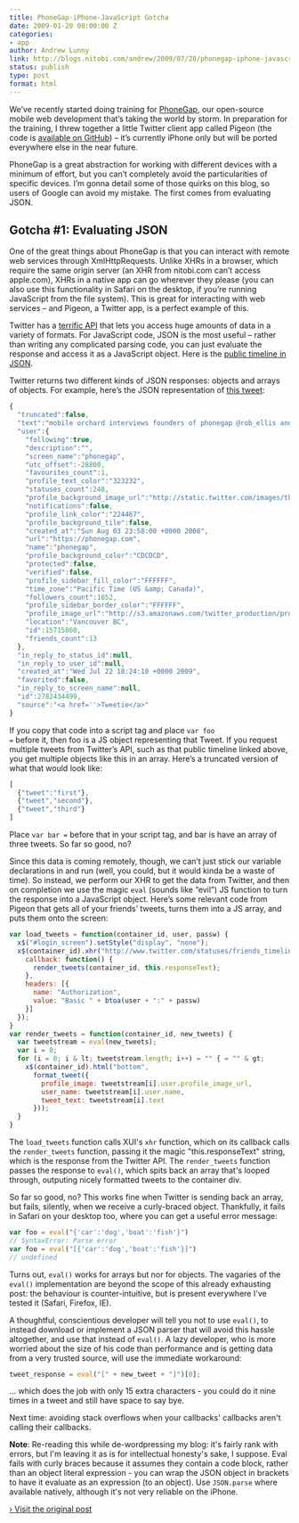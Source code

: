 ```yaml
---
title: PhoneGap-iPhone-JavaScript Gotcha
date: 2009-01-20 00:00:00 Z
categories:
- app
author: Andrew Lunny
link: http://blogs.nitobi.com/andrew/2009/07/28/phonegap-iphone-javascript-gotcha
status: publish
type: post
format: html
---
```


We’ve recently started doing training for [PhoneGap](http://www.phonegap.com), our open-source mobile web development that’s taking the world by storm. In preparation for the training, I threw together a little Twitter client app called Pigeon (the code is [available on GitHub](http://github.com/alunny/Pigeon)) – it’s currently iPhone only but will be ported everywhere else in the near future.

PhoneGap is a great abstraction for working with different devices with a minimum of effort, but you can’t completely avoid the particularities of specific devices. I’m gonna detail some of those quirks on this blog, so users of Google can avoid my mistake. The first comes from evaluating JSON.

## Gotcha #1: Evaluating JSON

One of the great things about PhoneGap is that you can interact with remote web services through XmlHttpRequests. Unlike XHRs in a browser, which require the same origin server (an XHR from nitobi.com can’t access apple.com), XHRs in a native app can go wherever they please (you can also use this functionality in Safari on the desktop, if you’re running JavaScript from the file system). This is great for interacting with web services – and Pigeon, a Twitter app, is a perfect example of this.

Twitter has a [terrific API](http://apiwiki.twitter.com/) that lets you access huge amounts of data in a variety of formats. For JavaScript code, JSON is the most useful – rather than writing any complicated parsing code, you can just evaluate the response and access it as a JavaScript object. Here is the [public timeline in JSON](http://twitter.com/statuses/public_timeline.json).

Twitter returns two different kinds of JSON responses: objects and arrays of objects. For example, here’s the JSON representation of [this tweet](http://twitter.com/phonegap/status/2782434499):

```js
{
  "truncated":false,
  "text":"mobile orchard interviews founders of phonegap @rob_ellis and @sintaxi http://bit.ly/E0ZOG",
  "user":{
    "following":true,
    "description":"",
    "screen_name":"phonegap",
    "utc_offset":-28800,
    "favourites_count":1,
    "profile_text_color":"323232",
    "statuses_count":248,
    "profile_background_image_url":"http://static.twitter.com/images/themes/theme1/bg.gif",
    "notifications":false,
    "profile_link_color":"224467",
    "profile_background_tile":false,
    "created_at":"Sun Aug 03 23:58:00 +0000 2008",
    "url":"https://phonegap.com",
    "name":"phonegap",
    "profile_background_color":"CDCDCD",
    "protected":false,
    "verified":false,
    "profile_sidebar_fill_color":"FFFFFF",
    "time_zone":"Pacific Time (US &amp; Canada)",
    "followers_count":1852,
    "profile_sidebar_border_color":"FFFFFF",
    "profile_image_url":"http://s3.amazonaws.com/twitter_production/profile_images/61102217/icon_iphone_wo_glare_normal.png",
    "location":"Vancouver BC",
    "id":15715860,
    "friends_count":13
  },
  "in_reply_to_status_id":null,
  "in_reply_to_user_id":null,
  "created_at":"Wed Jul 22 18:24:10 +0000 2009",
  "favorited":false,
  "in_reply_to_screen_name":null,
  "id":2782434499,
  "source":"<a href=''>Tweetie</a>"
}
```

If you copy that code into a script tag and place <code>var foo =</code> before it, then foo is a JS object representing that Tweet. If you request multiple tweets from Twitter’s API, such as that public timeline linked above, you get multiple objects like this in an array. Here’s a truncated version of what that would look like:

```js
[
  {"tweet":"first"},
  {"tweet","second"},
  {"tweet","third"}
]
```

Place `var bar =` before that in your script tag, and bar is have an array of three tweets. So far so good, no?

Since this data is coming remotely, though, we can’t just stick our variable declarations in and run (well, you could, but it would kinda be a waste of time). So instead, we perform our XHR to get the data from Twitter, and then on completion we use the magic <code>eval</code> (sounds like “evil”) JS function to turn the response into a JavaScript object. Here’s some relevant code from Pigeon that gets all of your friends’ tweets, turns them into a JS array, and puts them onto the screen:

```js
var load_tweets = function(container_id, user, passw) {
  x$("#login_screen").setStyle("display", "none");
  x$(container_id).xhr("http://www.twitter.com/statuses/friends_timeline.json", {
    callback: function() {
      render_tweets(container_id, this.responseText);
    },
    headers: [{
      name: "Authorization",
      value: "Basic " + btoa(user + ":" + passw)
    }]
  });
}
var render_tweets = function(container_id, new_tweets) {
  var tweetstream = eval(new_tweets);
  var i = 0;
  for (i = 0; i & lt; tweetstream.length; i++) = "" { = "" & gt;
    x$(container_id).html("bottom",
      format_tweet({
        profile_image: tweetstream[i].user.profile_image_url,
        user_name: tweetstream[i].user.name,
        tweet_text: tweetstream[i].text
      }));
  }
}
```

The `load_tweets` function calls XUI's `xhr` function, which on its callback calls the `render_tweets` function, passing it the magic "this.responseText" string, which is the response from the Twitter API. The `render_tweets` function passes the response to `eval()`, which spits back an array that's looped through, outputing nicely formatted tweets to the container div.

So far so good, no? This works fine when Twitter is sending back an array, but fails, silently, when we receive a curly-braced object. Thankfully, it fails in Safari on your desktop too, where you can get a useful error message:

```js
var foo = eval("{'car':'dog','boat':'fish'}")
// SyntaxError: Parse error
var foo = eval("[{'car':'dog','boat':'fish'}]")
// undefined
```

Turns out, `eval()` works for arrays but nor for objects. The vagaries of the `eval()` implementation are beyond the scope of this already exhausting post: the behaviour is counter-intuitive, but is present everywhere I've tested it (Safari, Firefox, IE).

A thoughtful, conscientious developer will tell you not to use `eval()`, to instead download or implement a JSON parser that will avoid this hassle altogether, and use that instead of `eval()`. A lazy developer, who is more worried about the size of his code than performance and is getting data from a very trusted source, will use the immediate workaround:

```js
tweet_response = eval("[" + new_tweet + "]")[0];
```

… which does the job with only 15 extra characters - you could do it nine times in a tweet and still have space to say bye.

Next time: avoiding stack overflows when your callbacks' callbacks aren't calling their callbacks.

**Note**: Re-reading this while de-wordpressing my blog: it's fairly rank with errors, but I'm leaving it as is for intellectual honesty's sake, I suppose. Eval fails with curly braces because it assumes they contain a code block, rather than an object literal expression - you can wrap the JSON object in brackets to have it evaluate as an expression (to an object). Use `JSON.parse` where available natively, although it's not very reliable on the iPhone.

[› Visit the original post](http://blogs.nitobi.com/andrew/2009/07/28/phonegap-iphone-javascript-gotcha)
